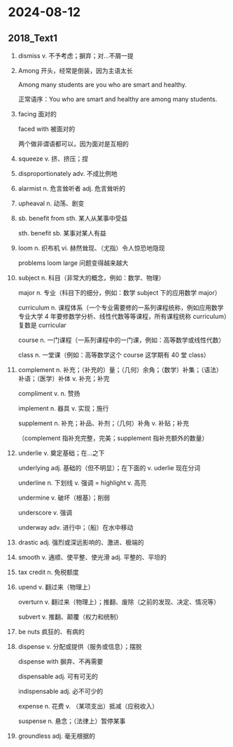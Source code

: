 # 2024-08-12

## 2018_Text1

1. dismiss v. 不予考虑；摒弃；对...不屑一提

2. Among 开头，经常是倒装，因为主语太长

   Among many students are you who are smart and healthy.

   正常语序：You who are smart and healthy are among many students.

3. facing 面对的

   faced with 被面对的

   两个做非谓语都可以，因为面对是互相的

4. squeeze v. 挤、挤压；捏

5. disproportionately adv. 不成比例地

6. alarmist n. 危言耸听者 adj. 危言耸听的

7. upheaval n. 动荡、剧变

8. sb. benefit from sth. 某人从某事中受益

   sth. benefit sb. 某事对某人有益

9. loom n. 织布机 vi. 赫然耸现、（尤指）令人惊恐地隐现

   problems loom large 问题变得越来越大

10. subject n. 科目（非常大的概念，例如：数学、物理）

    major n. 专业（科目下的细分，例如：数学 subject 下的应用数学 major）

    curriculum n. 课程体系（一个专业需要修的一系列课程统称，例如应用数学专业大学 4 年要修数学分析、线性代数等等课程，所有课程统称 curriculum）复数是 curricular

    course n. 一门课程（一系列课程中的一门课，例如：高等数学或线性代数）

    class n. 一堂课（例如：高等数学这个 course 这学期有 40 堂 class）

11. complement n. 补充；（补充的）量；（几何）余角；（数学）补集；（语法）补语；（医学）补体 v. 补充；补完

    compliment v. n. 赞扬

    implement n. 器具 v. 实现；施行

    supplement n. 补充；补品、补剂；（几何）补角 v. 补贴；补充

    （complement 指补充完整，完美；supplement 指补充额外的数量）

12. underlie v. 奠定基础；在...之下

    underlying adj. 基础的（但不明显）；在下面的 v. uderlie 现在分词

    underline n. 下划线 v. 强调 = highlight v. 高亮

    undermine v. 破坏（根基）；削弱

    underscore v. 强调

    underway adv. 进行中；（船）在水中移动

13. drastic adj. 强烈或深远影响的、激进、极端的

14. smooth v. 通顺、使平整、使光滑 adj. 平整的、平坦的

15. tax credit n. 免税额度

16. upend v. 翻过来（物理上）

    overturn v. 翻过来（物理上）；推翻、废除（之前的发现、决定、情况等）

    subvert v. 推翻、颠覆（权力和统制）

17. be nuts 疯狂的、有病的

18. dispense v. 分配或提供（服务或信息）；摆脱

    dispense with 摒弃、不再需要

    dispensable adj. 可有可无的

    indispensable adj. 必不可少的

    expense n. 花费 v. （某项支出）抵减（应税收入）

    suspense n. 悬念；（法律上）暂停某事

19. groundless adj. 毫无根据的
